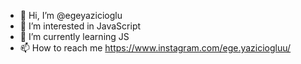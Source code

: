 - 👋 Hi, I’m @egeyazicioglu
- 👀 I’m interested in JavaScript
- 🌱 I’m currently learning JS 
- 📫 How to reach me https://www.instagram.com/ege.yaziciogluu/
